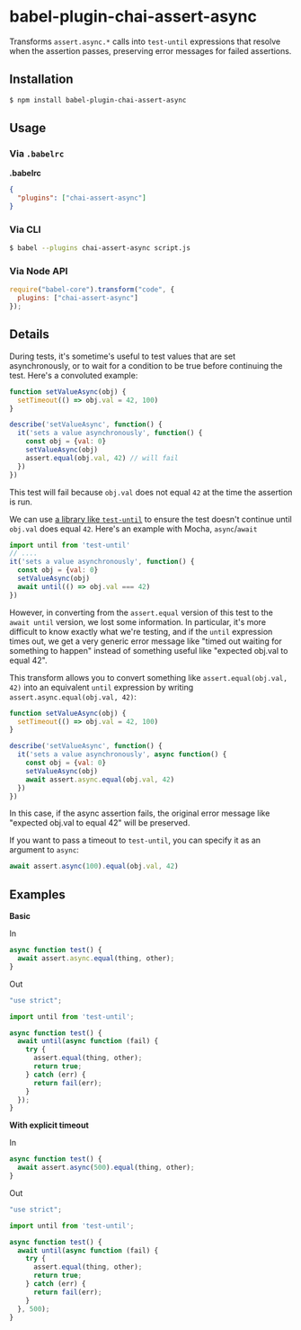 # babel-plugin-chai-assert-async

Transforms `assert.async.*` calls into `test-until` expressions that resolve when the assertion passes, preserving error messages for failed assertions.

## Installation

```sh
$ npm install babel-plugin-chai-assert-async
```

## Usage

### Via `.babelrc`

**.babelrc**

```json
{
  "plugins": ["chai-assert-async"]
}
```

### Via CLI

```sh
$ babel --plugins chai-assert-async script.js
```

### Via Node API

```javascript
require("babel-core").transform("code", {
  plugins: ["chai-assert-async"]
});
```

## Details

During tests, it's sometime's useful to test values that are set asynchronously, or to wait for a condition to be true before continuing the test. Here's a convoluted example:

```javascript
function setValueAsync(obj) {
  setTimeout(() => obj.val = 42, 100)
}

describe('setValueAsync', function() {
  it('sets a value asynchronously', function() {
    const obj = {val: 0}
    setValueAsync(obj)
    assert.equal(obj.val, 42) // will fail
  })
})
```

This test will fail because `obj.val` does not equal `42` at the time the assertion is run.

We can use [a library like `test-until`](https://www.npmjs.com/package/test-until) to ensure the test doesn't continue until `obj.val` does equal `42`. Here's an example with Mocha, `async`/`await`

```javascript
import until from 'test-until'
// ....
it('sets a value asynchronously', function() {
  const obj = {val: 0}
  setValueAsync(obj)
  await until(() => obj.val === 42)
})
```

However, in converting from the `assert.equal` version of this test to the `await until` version, we lost some information. In particular, it's more difficult to know exactly what we're testing, and if the `until` expression times out, we get a very generic error message like "timed out waiting for something to happen" instead of something useful like "expected obj.val to equal 42".

This transform allows you to convert something like `assert.equal(obj.val, 42)` into an equivalent `until` expression by writing `assert.async.equal(obj.val, 42)`:

```javascript
function setValueAsync(obj) {
  setTimeout(() => obj.val = 42, 100)
}

describe('setValueAsync', function() {
  it('sets a value asynchronously', async function() {
    const obj = {val: 0}
    setValueAsync(obj)
    await assert.async.equal(obj.val, 42)
  })
})
```

In this case, if the async assertion fails, the original error message like "expected obj.val to equal 42" will be preserved.

If you want to pass a timeout to `test-until`, you can specify it as an argument to `async`:

```javascript
await assert.async(100).equal(obj.val, 42)
```

## Examples

**Basic**

In

```js
async function test() {
  await assert.async.equal(thing, other);
}
```

Out

```js
"use strict";

import until from 'test-until';

async function test() {
  await until(async function (fail) {
    try {
      assert.equal(thing, other);
      return true;
    } catch (err) {
      return fail(err);
    }
  });
}
```

**With explicit timeout**

In

```js
async function test() {
  await assert.async(500).equal(thing, other);
}
```

Out

```js
"use strict";

import until from 'test-until';

async function test() {
  await until(async function (fail) {
    try {
      assert.equal(thing, other);
      return true;
    } catch (err) {
      return fail(err);
    }
  }, 500);
}
```
